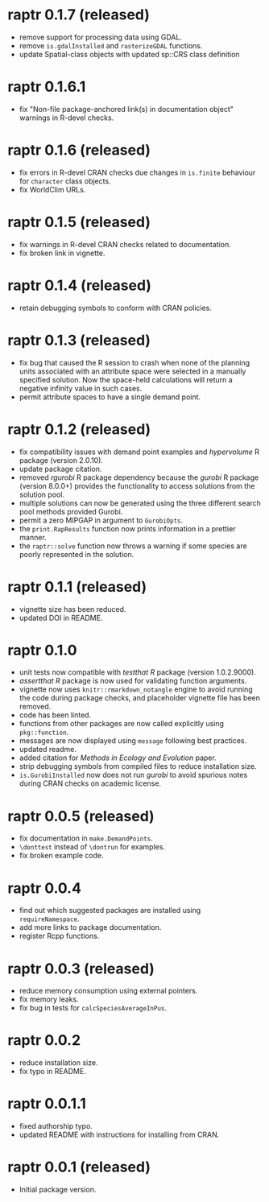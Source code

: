 # raptr 0.1.7 (released)

- remove support for processing data using GDAL.
- remove `is.gdalInstalled` and `rasterizeGDAL` functions.
- update Spatial-class objects with updated sp::CRS class definition

# raptr 0.1.6.1

- fix "Non-file package-anchored link(s) in documentation object" warnings in
  R-devel checks.

# raptr 0.1.6 (released)

- fix errors in R-devel CRAN checks due changes in `is.finite` behaviour for
  `character` class objects.
- fix WorldClim URLs.

# raptr 0.1.5 (released)

- fix warnings in R-devel CRAN checks related to documentation.
- fix broken link in vignette.

# raptr 0.1.4 (released)

- retain debugging symbols to conform with CRAN policies.

# raptr 0.1.3 (released)

- fix bug that caused the R session to crash when none of the planning
  units associated with an attribute space were selected in a manually
  specified solution. Now the space-held calculations will return
  a negative infinity value in such cases.
- permit attribute spaces to have a single demand point.

# raptr 0.1.2 (released)

- fix compatibility issues with demand point examples and _hypervolume_ R
  package (version 2.0.10).
- update package citation.
- removed _rgurobi_ R package dependency because the _gurobi_ R package
  (version 8.0.0+) provides the functionality to access solutions from the
  solution pool.
- multiple solutions can now be generated using the three different search pool
  methods provided Gurobi.
- permit a zero MIPGAP in argument to `GurobiOpts`.
- the `print.RapResults` function now prints information in a prettier manner.
- the `raptr::solve` function now throws a warning if some species are poorly
  represented in the solution.

# raptr 0.1.1 (released)

- vignette size has been reduced.
- updated DOI in README.

# raptr 0.1.0

- unit tests now compatible with _testthat R_ package (version 1.0.2.9000).
- _assertthat R_ package is now used for validating function arguments.
- vignette now uses `knitr::rmarkdown_notangle` engine to avoid running the
  code during package checks, and placeholder vignette file has been removed.
- code has been linted.
- functions from other packages are now called explicitly using `pkg::function`.
- messages are now displayed using `message` following best practices.
- updated readme.
- added citation for _Methods in Ecology and Evolution_ paper.
- strip debugging symbols from compiled files to reduce installation size.
- `is.GurobiInstalled` now does not run _gurobi_ to avoid spurious notes during
  CRAN checks on academic license.

# raptr 0.0.5 (released)

- fix documentation in `make.DemandPoints`.
- `\donttest` instead of `\dontrun` for examples.
- fix broken example code.

# raptr 0.0.4

- find out which suggested packages are installed using `requireNamespace`.
- add more links to package documentation.
- register Rcpp functions.

# raptr 0.0.3 (released)

- reduce memory consumption using external pointers.
- fix memory leaks.
- fix bug in tests for `calcSpeciesAverageInPus`.

# raptr 0.0.2

- reduce installation size.
- fix typo in README.

# raptr 0.0.1.1

- fixed authorship typo.
- updated README with instructions for installing from CRAN.

# raptr 0.0.1 (released)

- Initial package version.
